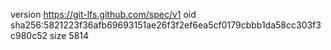 version https://git-lfs.github.com/spec/v1
oid sha256:5821223f36afb69693151ae26f3f2ef6ea5cf0179cbbb1da58cc303f3c980c52
size 5814
